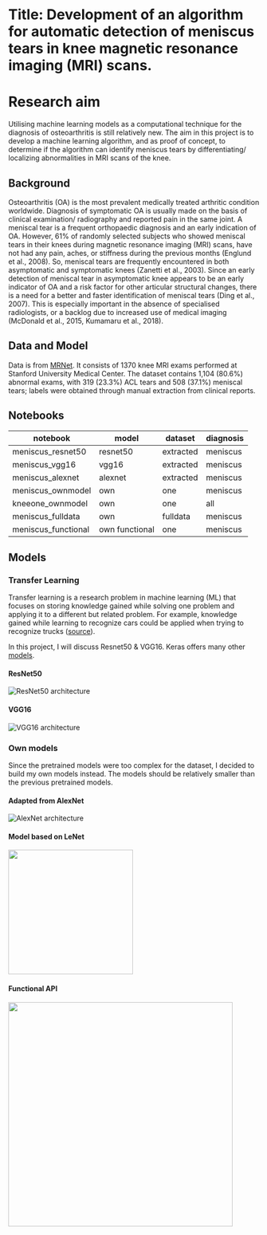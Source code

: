 # Title: Development of an algorithm for automatic detection of meniscus tears in knee magnetic resonance imaging (MRI) scans.

# Research aim
Utilising machine learning models as a computational technique for the diagnosis of osteoarthritis is still relatively new. The aim in this project is to develop a machine learning algorithm, and as proof of concept, to determine if the algorithm can identify meniscus tears by differentiating/ localizing abnormalities in MRI scans of the knee.

## Background
Osteoarthritis (OA) is the most prevalent medically treated arthritic condition worldwide. Diagnosis of symptomatic OA is usually made on the basis of clinical examination/ radiography and reported pain in the same joint. A meniscal tear is a frequent orthopaedic diagnosis and an early indication of OA. However, 61% of randomly selected subjects who showed meniscal tears in their knees during magnetic resonance imaging (MRI) scans, have not had any pain, aches, or stiffness during the previous months (Englund et al., 2008). So, meniscal tears are frequently encountered in both asymptomatic and symptomatic knees (Zanetti et al., 2003). Since an early detection of meniscal tear in asymptomatic knee appears to be an early indicator of OA and a risk factor for other articular structural changes, there is a need for a better and faster identification of meniscal tears (Ding et al., 2007). This is especially important in the absence of specialised radiologists, or a backlog due to increased use of medical imaging (McDonald et al., 2015, Kumamaru et al., 2018). 

## Data and Model
Data is from [MRNet](https://stanfordmlgroup.github.io/competitions/mrnet/). It consists of 1370 knee MRI exams performed at Stanford University Medical Center. The dataset contains 1,104 (80.6%) abnormal exams, with 319 (23.3%) ACL tears and 508 (37.1%) meniscal tears; labels were obtained through manual extraction from clinical reports.

## Notebooks
| notebook            | model          | dataset   | diagnosis |
|---------------------|----------------|-----------|-----------|
| meniscus_resnet50   | resnet50       | extracted | meniscus  |
| meniscus_vgg16      | vgg16          | extracted | meniscus  |
| meniscus_alexnet    | alexnet        | extracted | meniscus  |
| meniscus_ownmodel   | own            | one       | meniscus  |
| kneeone_ownmodel    | own            | one       | all       |
| meniscus_fulldata   | own            | fulldata  | meniscus  |
| meniscus_functional | own functional | one       | meniscus  |

## Models
### Transfer Learning
Transfer learning is a research problem in machine learning (ML) that focuses on storing knowledge gained while solving one problem and applying it to a different but related problem. For example, knowledge gained while learning to recognize cars could be applied when trying to recognize trucks ([source](https://en.wikipedia.org/wiki/Transfer_learning)).

In this project, I will discuss Resnet50 & VGG16. Keras offers many other [models](https://keras.io/api/applications/). 

#### ResNet50
![ResNet50 architecture](../images/ResNet-Architecture.jpg)




#### VGG16
![VGG16 architecture](../images/vgg_architecture.png)



### Own models
Since the pretrained models were too complex for the dataset, I decided to build my own models instead. The models should be relatively smaller than the previous pretrained models.  

#### Adapted from AlexNet
![AlexNet architecture](../images/alexnet.png)



#### Model based on LeNet
<img src="../images/ownmodel.png" width="250">




#### Functional API
<img src="../images/func_architecture.png" width="450">



